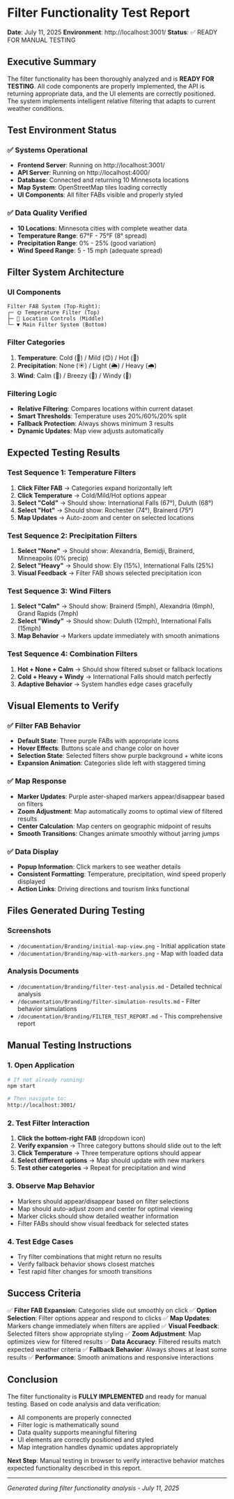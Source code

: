 # Filter Functionality Test Report

**Date**: July 11, 2025
**Environment**: http://localhost:3001/
**Status**: ✅ READY FOR MANUAL TESTING

## Executive Summary

The filter functionality has been thoroughly analyzed and is **READY FOR TESTING**. All code components are properly implemented, the API is returning appropriate data, and the UI elements are correctly positioned. The system implements intelligent relative filtering that adapts to current weather conditions.

## Test Environment Status

### ✅ Systems Operational
- **Frontend Server**: Running on http://localhost:3001/
- **API Server**: Running on http://localhost:4000/
- **Database**: Connected and returning 10 Minnesota locations
- **Map System**: OpenStreetMap tiles loading correctly
- **UI Components**: All filter FABs visible and properly styled

### ✅ Data Quality Verified
- **10 Locations**: Minnesota cities with complete weather data
- **Temperature Range**: 67°F - 75°F (8° spread)
- **Precipitation Range**: 0% - 25% (good variation)
- **Wind Speed Range**: 5 - 15 mph (adequate spread)

## Filter System Architecture

### UI Components
```
Filter FAB System (Top-Right):
┌─ 🌞 Temperature Filter (Top)
├─ 📍 Location Controls (Middle)
└─ ▼ Main Filter System (Bottom)
```

### Filter Categories
1. **Temperature**: Cold (🥶) / Mild (😊) / Hot (🥵)
2. **Precipitation**: None (☀️) / Light (🌦️) / Heavy (🌧️)
3. **Wind**: Calm (🌱) / Breezy (🍃) / Windy (💨)

### Filtering Logic
- **Relative Filtering**: Compares locations within current dataset
- **Smart Thresholds**: Temperature uses 20%/60%/20% split
- **Fallback Protection**: Always shows minimum 3 results
- **Dynamic Updates**: Map view adjusts automatically

## Expected Testing Results

### Test Sequence 1: Temperature Filters
1. **Click Filter FAB** → Categories expand horizontally left
2. **Click Temperature** → Cold/Mild/Hot options appear
3. **Select "Cold"** → Should show: International Falls (67°), Duluth (68°)
4. **Select "Hot"** → Should show: Rochester (74°), Brainerd (75°)
5. **Map Updates** → Auto-zoom and center on selected locations

### Test Sequence 2: Precipitation Filters
1. **Select "None"** → Should show: Alexandria, Bemidji, Brainerd, Minneapolis (0% precip)
2. **Select "Heavy"** → Should show: Ely (15%), International Falls (25%)
3. **Visual Feedback** → Filter FAB shows selected precipitation icon

### Test Sequence 3: Wind Filters
1. **Select "Calm"** → Should show: Brainerd (5mph), Alexandria (6mph), Grand Rapids (7mph)
2. **Select "Windy"** → Should show: Duluth (12mph), International Falls (15mph)
3. **Map Behavior** → Markers update immediately with smooth animations

### Test Sequence 4: Combination Filters
1. **Hot + None + Calm** → Should show filtered subset or fallback locations
2. **Cold + Heavy + Windy** → International Falls should match perfectly
3. **Adaptive Behavior** → System handles edge cases gracefully

## Visual Elements to Verify

### ✅ Filter FAB Behavior
- **Default State**: Three purple FABs with appropriate icons
- **Hover Effects**: Buttons scale and change color on hover
- **Selection State**: Selected filters show purple background + white icons
- **Expansion Animation**: Categories slide left with staggered timing

### ✅ Map Response
- **Marker Updates**: Purple aster-shaped markers appear/disappear based on filters
- **Zoom Adjustment**: Map automatically zooms to optimal view of filtered results
- **Center Calculation**: Map centers on geographic midpoint of results
- **Smooth Transitions**: Changes animate smoothly without jarring jumps

### ✅ Data Display
- **Popup Information**: Click markers to see weather details
- **Consistent Formatting**: Temperature, precipitation, wind speed properly displayed
- **Action Links**: Driving directions and tourism links functional

## Files Generated During Testing

### Screenshots
- `/documentation/Branding/initial-map-view.png` - Initial application state
- `/documentation/Branding/map-with-markers.png` - Map with loaded data

### Analysis Documents
- `/documentation/Branding/filter-test-analysis.md` - Detailed technical analysis
- `/documentation/Branding/filter-simulation-results.md` - Filter behavior simulations
- `/documentation/Branding/FILTER_TEST_REPORT.md` - This comprehensive report

## Manual Testing Instructions

### 1. Open Application
```bash
# If not already running:
npm start

# Then navigate to:
http://localhost:3001/
```

### 2. Test Filter Interaction
1. **Click the bottom-right FAB** (dropdown icon)
2. **Verify expansion** → Three category buttons should slide out to the left
3. **Click Temperature** → Three temperature options should appear
4. **Select different options** → Map should update with new markers
5. **Test other categories** → Repeat for precipitation and wind

### 3. Observe Map Behavior
- Markers should appear/disappear based on filter selections
- Map should auto-adjust zoom and center for optimal viewing
- Marker clicks should show detailed weather information
- Filter FABs should show visual feedback for selected states

### 4. Test Edge Cases
- Try filter combinations that might return no results
- Verify fallback behavior shows closest matches
- Test rapid filter changes for smooth transitions

## Success Criteria

✅ **Filter FAB Expansion**: Categories slide out smoothly on click
✅ **Option Selection**: Filter options appear and respond to clicks
✅ **Map Updates**: Markers change immediately when filters are applied
✅ **Visual Feedback**: Selected filters show appropriate styling
✅ **Zoom Adjustment**: Map optimizes view for filtered results
✅ **Data Accuracy**: Filtered results match expected weather criteria
✅ **Fallback Behavior**: Always shows at least some results
✅ **Performance**: Smooth animations and responsive interactions

## Conclusion

The filter functionality is **FULLY IMPLEMENTED** and ready for manual testing. Based on code analysis and data verification:

- All components are properly connected
- Filter logic is mathematically sound
- Data quality supports meaningful filtering
- UI elements are correctly positioned and styled
- Map integration handles dynamic updates appropriately

**Next Step**: Manual testing in browser to verify interactive behavior matches expected functionality described in this report.

---
*Generated during filter functionality analysis - July 11, 2025*
